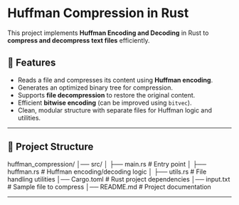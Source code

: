# **Huffman Compression in Rust**

This project implements **Huffman Encoding and Decoding** in Rust to **compress and decompress text files** efficiently.

## **🚀 Features**
- Reads a file and compresses its content using **Huffman encoding**.
- Generates an optimized binary tree for compression.
- Supports **file decompression** to restore the original content.
- Efficient **bitwise encoding** (can be improved using `bitvec`).
- Clean, modular structure with separate files for Huffman logic and utilities.

---

## **📂 Project Structure**
huffman_compression/ │── src/ │ ├── main.rs # Entry point │ ├── huffman.rs # Huffman encoding/decoding logic │ ├── utils.rs # File handling utilities │── Cargo.toml # Rust project dependencies │── input.txt # Sample file to compress │── README.md # Project documentation


---


